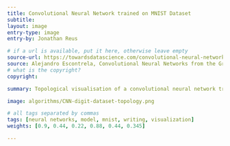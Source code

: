 ```yaml
---
title: Convolutional Neural Network trained on MNIST Dataset
subtitle:
layout: image
entry-type: image
entry-by: Jonathan Reus

# if a url is available, put it here, otherwise leave empty
source-url: https://towardsdatascience.com/convolutional-neural-networks-from-the-ground-up-c67bb41454e1
source: Alejandro Escontrela, Convolutional Neural Networks from the Ground Up
# what is the copyright?
copyright:

summary: Topological visualisation of a convolutional neural network trained to recognize the MNIST handwritten digits dataset.

image: algorithms/CNN-digit-dataset-topology.png

# all tags separated by commas
tags: [neural networks, model, mnist, writing, visualization]
weights: [0.9, 0.44, 0.22, 0.88, 0.44, 0.345]

---
```

